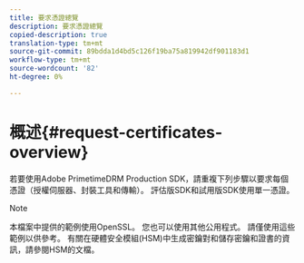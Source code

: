 ```yaml
---
title: 要求憑證總覽
description: 要求憑證總覽
copied-description: true
translation-type: tm+mt
source-git-commit: 89bdda1d4bd5c126f19ba75a819942df901183d1
workflow-type: tm+mt
source-wordcount: '82'
ht-degree: 0%

---
```



# 概述{#request-certificates-overview}

若要使用Adobe PrimetimeDRM Production SDK，請重複下列步驟以要求每個憑證（授權伺服器、封裝工具和傳輸）。 評估版SDK和試用版SDK使用單一憑證。

>[!NOTE]
>
>本檔案中提供的範例使用OpenSSL。 您也可以使用其他公用程式。 請僅使用這些範例以供參考。 有關在硬體安全模組(HSM)中生成密鑰對和儲存密鑰和證書的資訊，請參閱HSM的文檔。